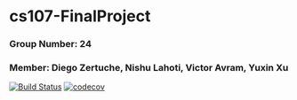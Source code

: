 # cs107-FinalProject

### Group Number: 24
### Member: Diego Zertuche, Nishu Lahoti, Victor Avram, Yuxin Xu


[![Build Status](https://travis-ci.com/AutoDiff-Dream-Team/cs107-FinalProject.svg?token=nyPv3TajU2phyRWmUVDr&branch=master)](https://travis-ci.com/AutoDiff-Dream-Team/cs107-FinalProject)
[![codecov](https://codecov.io/gh/AutoDiff-Dream-Team/cs107-FinalProject/branch/master/graph/badge.svg?token=ZPE1U9QCPV)](undefined)
